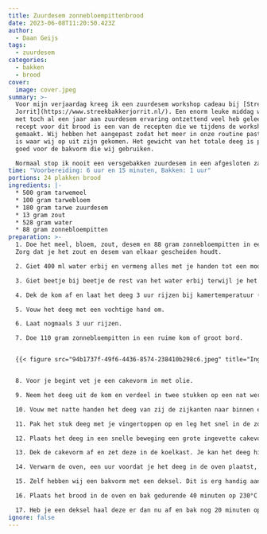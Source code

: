 ```yaml
---
title: Zuurdesem zonnebloempittenbrood
date: 2023-06-08T11:20:50.423Z
author:
  - Daan Geijs
tags:
  - zuurdesem
categories:
  - bakken
  - brood
cover:
  image: cover.jpeg
summary: >-
  Voor mijn verjaardag kreeg ik een zuurdesem workshop cadeau bij [Streekbakker
  Jorrit](https://www.streekbakkerjorrit.nl/). Een enorm leuke middag waar ik
  met toch al een jaar aan zuurdesem ervaring ontzettend veel heb geleerd. Het
  recept voor dit brood is een van de recepten die we tijdens de workshop hebben
  gemaakt. Wij hebben het aangepast zodat het meer in onze routine past en dit
  is waar wij op uit zijn gekomen. Het gewicht van het totale deeg is precies
  goed voor de bakvorm die wij gebruiken. 

  Normaal stop ik nooit een versgebakken zuurdesem in een afgesloten zak, maar het fijne van dit brood is dat het afgesloten in een zak ontzettend lang vers blijft en prima blijft smaken. Perfect voor tijdens een werkweek. 
time: "Voorbereiding: 6 uur en 15 minuten, Bakken: 1 uur"
portions: 24 plakken brood
ingredients: |-
  * 500 gram tarwemeel
  * 100 gram tarwebloem
  * 180 gram tarwe zuurdesem
  * 13 gram zout
  * 528 gram water
  * 88 gram zonnebloempitten
preparation: >-
  1. Doe het meel, bloem, zout, desem en 88 gram zonnebloempitten in een kom.
  Zorg dat je het zout en desem van elkaar gescheiden houdt.

  2. Giet 400 ml water erbij en vermeng alles met je handen tot een modderachtige massa, je kan hier ook prima een staande mixer voor gebruiken.

  3. Giet beetje bij beetje de rest van het water erbij terwijl je het door de massa mengt (inwassen).

  4. Dek de kom af en laat het deeg 3 uur rijzen bij kamertemperatuur (20°C).

  5. Vouw het deeg met een vochtige hand om.

  6. Laat nogmaals 3 uur rijzen.

  7. Doe 110 gram zonnebloempitten in een ruime kom of groot bord.


  {{< figure src="94b1737f-49f6-4436-8574-238410b298c6.jpeg" title="Ingevette bakvorm met daarin de twee stukken deeg" >}}


  8. Voor je begint vet je een cakevorm in met olie.

  9. Neem het deeg uit de kom en verdeel in twee stukken op een nat werkblad.

  10. Vouw met natte handen het deeg van zij de zijkanten naar binnen en vervolgens vanaf de bovenkant naar beneden, zodat je een slappe rechthoekige vorm krijgt. Dit hoeft niet perfect te zijn.

  11. Pak het stuk deeg met je vingertoppen op en leg het snel in de zonnebloempitten. Pak nu weer het deegstuk op met je vingertoppen em draai het snel om. De zonnebloempitten zullen nu aan de bovenkant van het deeg zitten.

  12. Plaats het deeg in een snelle beweging een grote ingevette cakevorm. Doe dit weer door met je vingertoppen het deeg op te tillen. 

  13. Dek de cakevorm af en zet deze in de koelkast. Je kan het deeg hier 8 tot 16 uur laten rijzen. Perfect dus om 's avonds te maken en de volgende ochtend te bakken.

  14. Verwarm de oven, een uur voordat je het deeg in de oven plaatst, voor op 250°C.

  15. Zelf hebben wij een bakvorm met een deksel. Dit is erg handig aangezien je dan geen stoom hoeft te creëren. Heb je geen bakvorm met deksel dan kan je een bakje met water in de oven plaatsen om stoom te creëren.

  16. Plaats het brood in de oven en bak gedurende 40 minuten op 230°C.

  17. Heb je een deksel haal deze er dan nu af en bak nog 20 minuten op 210°C.
ignore: false
---
```

